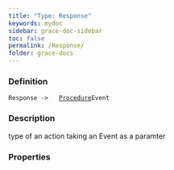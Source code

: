 ```yaml
---
title: "Type: Response"
keywords: mydoc
sidebar: grace-doc-sidebar
toc: false
permalink: /Response/
folder: grace-docs
---
```


### Definition
`Response ->   `[`Procedure`](/grace-documentation/Procedure)`Event`

### Description
type of an action taking an Event as a paramter

### Properties

